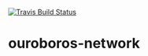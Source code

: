 [![Travis Build Status](https://travis-ci.org/input-output-hk/ouroboros-network.svg?branch=master)](https://travis-ci.org/input-output-hk/ouroboros-network)

# ouroboros-network
